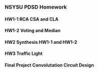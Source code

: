 ### NSYSU PDSD Homework
#### HW1-1 RCA CSA and CLA 
#### HW1-2 Voting and Median
#### HW2   Synthesis HW1-1 and HW1-2
#### HW3   Traffic Light 
#### Final Project Convolutation Circuit Design